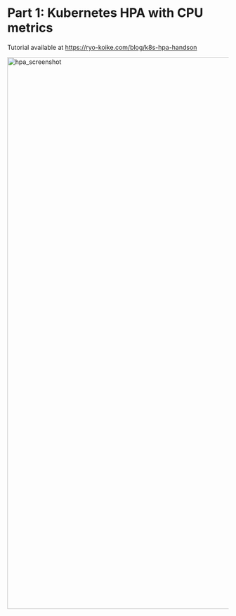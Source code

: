 # Part 1: Kubernetes HPA with CPU metrics

Tutorial available at https://ryo-koike.com/blog/k8s-hpa-handson

<img width="1257" alt="hpa_screenshot" src="https://github.com/ryojp/kubernetes-hpa-demo/assets/48583318/e93c6329-2850-4f2a-b760-1b6168b0c5d7">
